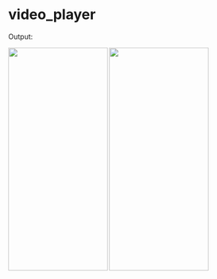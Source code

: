 # video_player

Output:

<img align='left' src="https://user-images.githubusercontent.com/121867931/215011150-0a5864f9-f698-4861-ac6b-00a140d74a94.png" width="200" height="450">
<img src="https://user-images.githubusercontent.com/121867931/215011152-28386c8b-6525-43b9-9bb8-3b904b300561.png" width="200" height="450">

